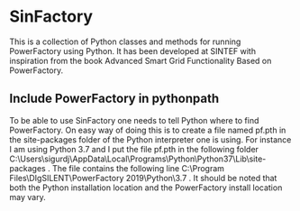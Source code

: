 # SinFactory
This is a collection of Python classes and methods for running PowerFactory using Python. It has been developed at SINTEF with inspiration from the book Advanced Smart Grid Functionality Based on PowerFactory.

## Include PowerFactory in pythonpath
To be able to use SinFactory one needs to tell Python where to find PowerFactory. On easy way of doing this is to create a file named pf.pth in the site-packages folder of the Python interpreter one is using. For instance I am using Python 3.7 and I put the file pf.pth in the following folder C:\Users\sigurdj\AppData\Local\Programs\Python\Python37\Lib\site-packages . The file contains the following line C:\Program Files\DIgSILENT\PowerFactory 2019\Python\3.7 .
It should be noted that both the Python installation location and the PowerFactory install location may vary.

